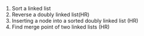 1.  Sort a linked list
2.  Reverse a doubly linked list(HR)
3.  Inserting a node into a sorted doubly linked list (HR)
4.  Find merge point of two linked lists (HR)
